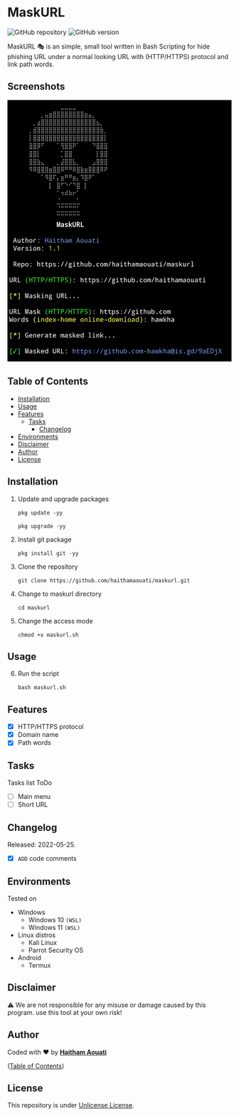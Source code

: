 # MaskURL

![GitHub repository](https://img.shields.io/badge/haithamaouati-maskurl-blue?style=flat-square&logo=github)
![GitHub version](https://img.shields.io/badge/version-1.1-yellow?style=flat-square)

MaskURL 🎭 is an simple, small tool written in Bash Scripting for hide phishing URL under a normal looking URL with (HTTP/HTTPS) protocol and link path words.
## Screenshots

![Screenshot](https://raw.githubusercontent.com/haithamaouati/maskurl/main/screenshot.jpg?raw=true "Optional Title")

## Table of Contents

- [Installation](#installation)
- [Usage](#usage)
- [Features](#features)
    - [Tasks](#tasks)
        - [Changelog](#changelog)
- [Environments](#environments)
- [Disclaimer](#disclaimer)
- [Author](#author)
- [License](#license)
 
## Installation

1. Update and upgrade packages
    ```
    pkg update -yy
    ```
    ```
    pkg upgrade -yy
    ```
    
2. Install git package
    ```
    pkg install git -yy
    ```

3. Clone the repository
    ```
    git clone https://github.com/haithamaouati/maskurl.git
    ```
4. Change to maskurl directory
    ```
    cd maskurl
    ```
    
5. Change the access mode
    ```
    chmod +x maskurl.sh
    ```

## Usage

6. Run the script

    ```
    bash maskurl.sh
    ```

## Features

   - [x] HTTP/HTTPS protocol
   - [x] Domain name
   - [x] Path words

## Tasks

Tasks list ToDo
   - [ ] Main menu
   - [ ] Short URL

## Changelog

Released: 2022-05-25.
   - [x] `ADD` code comments

## Environments

Tested on
* Windows
    * Windows 10 `(WSL)`
    * Windows 11 `(WSL)`
* Linux distros
    * Kali Linux
    * Parrot Security OS
* Android
    * Termux

## Disclaimer

:warning: We are not responsible for any misuse or damage caused by this program. use this tool at your own risk!

## Author

Coded with ❤ by [**Haitham Aouati**](https://t.me/haithamaouati)

([Table of Contents](#table-of-contents))

## License

This repository is under [Unlicense License](https://github.com/haithamaouati/Garou/blob/main/LICENSE).
